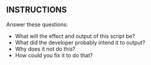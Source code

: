 ## INSTRUCTIONS

Answer these questions:

- What will the effect and output of this script be?
- What did the developer probably intend it to output?
- Why does it not do this?
- How could you fix it to do that?
